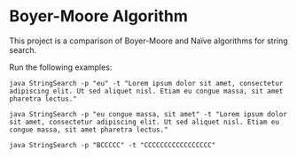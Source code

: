 # Boyer-Moore Algorithm

This project is a comparison of Boyer-Moore and Naïve algorithms for string search.

Run the following examples:

```
java StringSearch -p "eu" -t "Lorem ipsum dolor sit amet, consectetur adipiscing elit. Ut sed aliquet nisl. Etiam eu congue massa, sit amet pharetra lectus."

java StringSearch -p "eu congue massa, sit amet" -t "Lorem ipsum dolor sit amet, consectetur adipiscing elit. Ut sed aliquet nisl. Etiam eu congue massa, sit amet pharetra lectus."

java StringSearch -p "BCCCCC" -t "CCCCCCCCCCCCCCCCC"
```